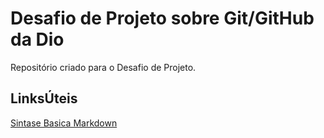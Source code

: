 # Desafio de Projeto sobre Git/GitHub da Dio
Repositório criado para o Desafio de Projeto.

## LinksÚteis
[Sintase Basica Markdown](https://www.markdownguide.org/basic-syntax/)
